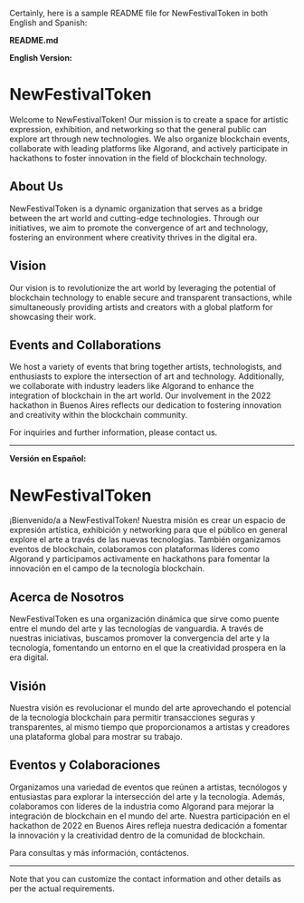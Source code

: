 Certainly, here is a sample README file for NewFestivalToken in both English and Spanish:

**README.md**

**English Version:**

# NewFestivalToken

Welcome to NewFestivalToken! Our mission is to create a space for artistic expression, exhibition, and networking so that the general public can explore art through new technologies. We also organize blockchain events, collaborate with leading platforms like Algorand, and actively participate in hackathons to foster innovation in the field of blockchain technology.

## About Us

NewFestivalToken is a dynamic organization that serves as a bridge between the art world and cutting-edge technologies. Through our initiatives, we aim to promote the convergence of art and technology, fostering an environment where creativity thrives in the digital era.

## Vision

Our vision is to revolutionize the art world by leveraging the potential of blockchain technology to enable secure and transparent transactions, while simultaneously providing artists and creators with a global platform for showcasing their work.

## Events and Collaborations

We host a variety of events that bring together artists, technologists, and enthusiasts to explore the intersection of art and technology. Additionally, we collaborate with industry leaders like Algorand to enhance the integration of blockchain in the art world. Our involvement in the 2022 hackathon in Buenos Aires reflects our dedication to fostering innovation and creativity within the blockchain community.

For inquiries and further information, please contact us.

---

**Versión en Español:**

# NewFestivalToken

¡Bienvenido/a a NewFestivalToken! Nuestra misión es crear un espacio de expresión artística, exhibición y networking para que el público en general explore el arte a través de las nuevas tecnologías. También organizamos eventos de blockchain, colaboramos con plataformas líderes como Algorand y participamos activamente en hackathons para fomentar la innovación en el campo de la tecnología blockchain.

## Acerca de Nosotros

NewFestivalToken es una organización dinámica que sirve como puente entre el mundo del arte y las tecnologías de vanguardia. A través de nuestras iniciativas, buscamos promover la convergencia del arte y la tecnología, fomentando un entorno en el que la creatividad prospera en la era digital.

## Visión

Nuestra visión es revolucionar el mundo del arte aprovechando el potencial de la tecnología blockchain para permitir transacciones seguras y transparentes, al mismo tiempo que proporcionamos a artistas y creadores una plataforma global para mostrar su trabajo.

## Eventos y Colaboraciones

Organizamos una variedad de eventos que reúnen a artistas, tecnólogos y entusiastas para explorar la intersección del arte y la tecnología. Además, colaboramos con líderes de la industria como Algorand para mejorar la integración de blockchain en el mundo del arte. Nuestra participación en el hackathon de 2022 en Buenos Aires refleja nuestra dedicación a fomentar la innovación y la creatividad dentro de la comunidad de blockchain.

Para consultas y más información, contáctenos.

---
Note that you can customize the contact information and other details as per the actual requirements.
<!--

**Here are some ideas to get you started:**

🙋‍♀️ A short introduction - what is your organization all about?
🌈 Contribution guidelines - how can the community get involved?
👩‍💻 Useful resources - where can the community find your docs? Is there anything else the community should know?
🍿 Fun facts - what does your team eat for breakfast?
🧙 Remember, you can do mighty things with the power of [Markdown](https://docs.github.com/github/writing-on-github/getting-started-with-writing-and-formatting-on-github/basic-writing-and-formatting-syntax)
-->
